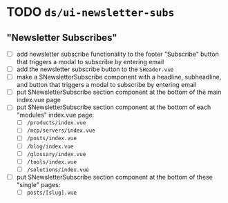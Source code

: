 # TODO `ds/ui-newsletter-subs`

## "Newsletter Subscribes"

- [ ] add newsletter subscribe functionality to the footer "Subscribe" button that triggers a modal to subscribe by entering email
- [ ] add the newsletter subscribe button to the `SHeader.vue`
- [ ] make a SNewsletterSubscribe component with a headline, subheadline, and button that triggers a modal to subscribe by entering email
- [ ] put SNewsletterSubscribe section component at the bottom of the main index.vue page
- [ ] put SNewsletterSubscribe section component at the bottom of each "modules" index.vue page:
  - [ ] `/products/index.vue`
  - [ ] `/mcp/servers/index.vue`
  - [ ] `/posts/index.vue`
  - [ ] `/blog/index.vue`
  - [ ] `/glossary/index.vue`
  - [ ] `/tools/index.vue`
  - [ ] `/solutions/index.vue`
- [ ] put SNewsletterSubscribe section component at the bottom of these "single" pages:
  - [ ] `posts/[slug].vue`
